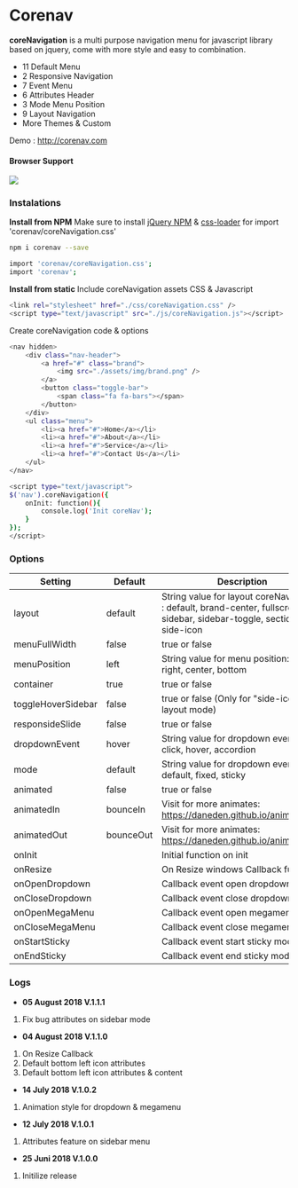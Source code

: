 # Corenav

**coreNavigation** is a multi purpose navigation menu for javascript library based on jquery, come with more style and easy to combination.

  - 11 Default Menu
  - 2 Responsive Navigation
  - 7 Event Menu
  - 6 Attributes Header
  - 3 Mode Menu Position
  - 9 Layout Navigation
  - More Themes & Custom

Demo : http://corenav.com

#### Browser Support
![](https://www.fellowshipproductions.co.uk/wp-content/uploads/2016/09/6-browser-icons2.jpg)


### Instalations
**Install from NPM**
Make sure to install [jQuery NPM](https://www.npmjs.com/package/jquery "jQuery NPM") & [css-loader](https://github.com/webpack-contrib/css-loader "css-loader") for import 'corenav/coreNavigation.css'
```sh
npm i corenav --save
```
```sh
import 'corenav/coreNavigation.css';
import 'corenav';
```

**Install from static**
Include coreNavigation assets CSS & Javascript
```sh
<link rel="stylesheet" href="./css/coreNavigation.css" />
<script type="text/javascript" src="./js/coreNavigation.js"></script>
```
Create coreNavigation code & options
```sh
<nav hidden>
    <div class="nav-header">
        <a href="#" class="brand">
            <img src="./assets/img/brand.png" />
        </a>
        <button class="toggle-bar">
            <span class="fa fa-bars"></span>
        </button>	
    </div>								
    <ul class="menu">
        <li><a href="#">Home</a></li>
        <li><a href="#">About</a></li>
        <li><a href="#">Service</a></li>
        <li><a href="#">Contact Us</a></li>
    </ul>
</nav>
```
```sh
<script type="text/javascript"> 
$('nav').coreNavigation({
    onInit: function(){
        console.log('Init coreNav');
    }
});
</script>
```

### Options
| Setting | Default |Description|
| ------ | ------ |------|
| layout | default | String value for layout coreNavigation : default, brand-center, fullscreen, sidebar, sidebar-toggle, section, side-icon|
| menuFullWidth | false | 	true or false |
| menuPosition | left | String value for menu position: left, right, center, bottom |
| container | true | 	true or false |
| toggleHoverSidebar | false | 	true or false (Only for "side-icon" layout mode) |
| responsideSlide | false | 	true or false |
| dropdownEvent	 | hover | 	String value for dropdown event : click, hover, accordion |
| mode | default | String value for dropdown event : default, fixed, sticky |
| animated | false | 	true or false |
| animatedIn | bounceIn | Visit for more animates: https://daneden.github.io/animate.css/ |
| animatedOut | bounceOut | Visit for more animates: https://daneden.github.io/animate.css/ |
| onInit || Initial function on init |
| onResize || On Resize windows Callback function |
| onOpenDropdown || Callback event open dropdown |
| onCloseDropdown || Callback event close dropdown |
| onOpenMegaMenu || Callback event open megamenu |
| onCloseMegaMenu || Callback event close megamenu |
| onStartSticky || Callback event start sticky mode |
| onEndSticky || Callback event end sticky mode |

### Logs

- **05 August 2018 V.1.1.1**
1. Fix bug attributes on sidebar mode

- **04 August 2018 V.1.1.0**
1. On Resize Callback
2. Default bottom left icon attributes
3. Default bottom left icon attributes & content

- **14 July 2018 V.1.0.2**
1. Animation style for dropdown & megamenu

- **12 July 2018 V.1.0.1**
1. Attributes feature on sidebar menu

- **25 Juni 2018 V.1.0.0**
1. Initilize release

